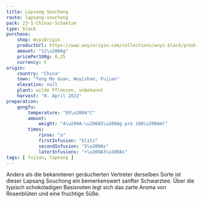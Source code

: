 ```yaml
---
title: Lapsang Souchong
route: lapsang-souchong
pack: 23-1-Chinas-Schaetze
type: black
purchase:
    shop: WuyiOrigin
    productUrl: https://www.wuyiorigin.com/collections/wuyi-black/products/wild-lapsang-souchong-%E9%87%8E%E7%94%9F%E5%B0%8F%E7%A7%8D2022?variant=39907726131288
    amount: "12\u200Ag"
    pricePer100g: 0,25
    currency: €
origin:
    country: "China"
    town: "Tong Mu Guan, Wuyishan, Fujian"
    elevation: null
    plant: wilde Pflanzen, unbekannt
    harvest: "8. April 2022"
preparation:
    gongfu:
        temperature: "95\u200A°C"
        amount:
            weight: "4\u200A-\u200A5\u200Ag pro 100\u200Aml"
        times:
            rinse: "⦻"
            firstInfusion: "blitz"
            secondInfusion: "5\u200As"
            laterInfusions: "+\u200A3\u200As"
tags: [ fujian, lapsang ]
---
```

Anders als die bekannteren geräucherten Vertreter derselben Sorte ist dieser Lapsang Souchong ein bemerkenswert sanfter Schwarztee. Über die typisch schokoladigen Basisnoten legt sich das zarte Aroma von Rosenblüten und eine fruchtige Süße.